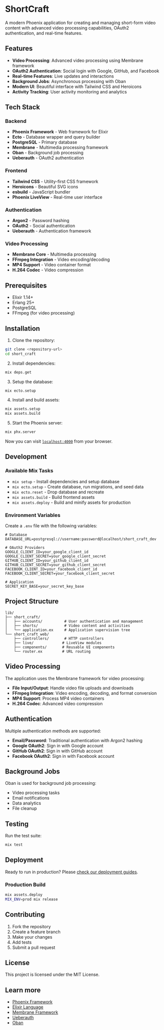 # ShortCraft

A modern Phoenix application for creating and managing short-form video content with advanced video processing capabilities, OAuth2 authentication, and real-time features.

## Features

- **Video Processing**: Advanced video processing using Membrane framework
- **OAuth2 Authentication**: Social login with Google, GitHub, and Facebook
- **Real-time Features**: Live updates and interactions
- **Background Jobs**: Asynchronous processing with Oban
- **Modern UI**: Beautiful interface with Tailwind CSS and Heroicons
- **Activity Tracking**: User activity monitoring and analytics

## Tech Stack

### Backend

- **Phoenix Framework** - Web framework for Elixir
- **Ecto** - Database wrapper and query builder
- **PostgreSQL** - Primary database
- **Membrane** - Multimedia processing framework
- **Oban** - Background job processing
- **Ueberauth** - OAuth2 authentication

### Frontend

- **Tailwind CSS** - Utility-first CSS framework
- **Heroicons** - Beautiful SVG icons
- **esbuild** - JavaScript bundler
- **Phoenix LiveView** - Real-time user interface

### Authentication

- **Argon2** - Password hashing
- **OAuth2** - Social authentication
- **Ueberauth** - Authentication framework

### Video Processing

- **Membrane Core** - Multimedia processing
- **FFmpeg Integration** - Video encoding/decoding
- **MP4 Support** - Video container format
- **H.264 Codec** - Video compression

## Prerequisites

- Elixir 1.14+
- Erlang 25+
- PostgreSQL
- FFmpeg (for video processing)

## Installation

1. Clone the repository:

```bash
git clone <repository-url>
cd short_craft
```

2. Install dependencies:

```bash
mix deps.get
```

3. Setup the database:

```bash
mix ecto.setup
```

4. Install and build assets:

```bash
mix assets.setup
mix assets.build
```

5. Start the Phoenix server:

```bash
mix phx.server
```

Now you can visit [`localhost:4000`](http://localhost:4000) from your browser.

## Development

### Available Mix Tasks

- `mix setup` - Install dependencies and setup database
- `mix ecto.setup` - Create database, run migrations, and seed data
- `mix ecto.reset` - Drop database and recreate
- `mix assets.build` - Build frontend assets
- `mix assets.deploy` - Build and minify assets for production

### Environment Variables

Create a `.env` file with the following variables:

```env
# Database
DATABASE_URL=postgresql://username:password@localhost/short_craft_dev

# OAuth2 Providers
GOOGLE_CLIENT_ID=your_google_client_id
GOOGLE_CLIENT_SECRET=your_google_client_secret
GITHUB_CLIENT_ID=your_github_client_id
GITHUB_CLIENT_SECRET=your_github_client_secret
FACEBOOK_CLIENT_ID=your_facebook_client_id
FACEBOOK_CLIENT_SECRET=your_facebook_client_secret

# Application
SECRET_KEY_BASE=your_secret_key_base
```

## Project Structure

```
lib/
├── short_craft/
│   ├── accounts/          # User authentication and management
│   ├── shorts/            # Video content and activities
│   └── application.ex     # Application supervision tree
└── short_craft_web/
    ├── controllers/       # HTTP controllers
    ├── live/             # LiveView modules
    ├── components/       # Reusable UI components
    └── router.ex         # URL routing
```

## Video Processing

The application uses the Membrane framework for video processing:

- **File Input/Output**: Handle video file uploads and downloads
- **FFmpeg Integration**: Video encoding, decoding, and format conversion
- **MP4 Support**: Process MP4 video containers
- **H.264 Codec**: Advanced video compression

## Authentication

Multiple authentication methods are supported:

- **Email/Password**: Traditional authentication with Argon2 hashing
- **Google OAuth2**: Sign in with Google account
- **GitHub OAuth2**: Sign in with GitHub account
- **Facebook OAuth2**: Sign in with Facebook account

## Background Jobs

Oban is used for background job processing:

- Video processing tasks
- Email notifications
- Data analytics
- File cleanup

## Testing

Run the test suite:

```bash
mix test
```

## Deployment

Ready to run in production? Please [check our deployment guides](https://hexdocs.pm/phoenix/deployment.html).

### Production Build

```bash
mix assets.deploy
MIX_ENV=prod mix release
```

## Contributing

1. Fork the repository
2. Create a feature branch
3. Make your changes
4. Add tests
5. Submit a pull request

## License

This project is licensed under the MIT License.

## Learn more

- [Phoenix Framework](https://www.phoenixframework.org/)
- [Elixir Language](https://elixir-lang.org/)
- [Membrane Framework](https://membrane.stream/)
- [Ueberauth](https://github.com/ueberauth/ueberauth)
- [Oban](https://github.com/sorentwo/oban)
